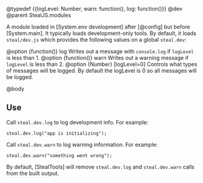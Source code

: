 @typedef {{logLevel: Number, warn: function(), log: function()}} @dev
@parent StealJS.modules

A module loaded in [System.env development] after [@config] but 
before [System.main].  It typically loads development-only 
tools.  By default, it loads `steal/dev.js` which provides the following
values on a global `steal.dev`:


@option {function()} log Writes out a message with `console.log` if `logLevel` is
less than 1.
@option {function()} warn Writes out a warning message if `logLevel` is less
than 2.
@option {Number} [logLevel=0] Controls what types of messages will be logged. By
default the logLevel is 0 so all messages will be logged.

@body

## Use

Call `steal.dev.log` to log development info.  For example:

    steal.dev.log("app is initializing");

Call `steal.dev.warn` to log warning information.  For example:

    steal.dev.warn("something went wrong");

By default, [StealTools] will remove `steal.dev.log` and `steal.dev.warn` calls
from the built output.


